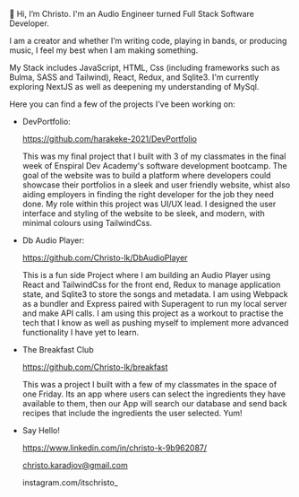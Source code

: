 👋 Hi, I’m Christo. I'm an Audio Engineer turned Full Stack Software Developer.

I am a creator and whether I’m writing code, playing in bands, or producing music, I feel my best when I am making something. 
    
My Stack includes JavaScript, HTML, Css (including frameworks such as Bulma, SASS and Tailwind), React, Redux, and Sqlite3. 
I'm currently exploring NextJS as well as deepening my understanding of MySql.
    
Here you can find a few of the projects I've been working on: 
    
- DevPortfolio: 

  https://github.com/harakeke-2021/DevPortfolio
    
  This was my final project that I built with 3 of my classmates in the final week of Enspiral Dev Academy's software development bootcamp. 
  The goal of the website was to build a platform where developers could showcase their portfolios in a sleek and user friendly website, whist also aiding employers
  in finding the right developer for the job they need done. 
  My role within this project was UI/UX lead. I designed the user interface and styling of the website to be sleek, and modern, with minimal colours using TailwindCss. 
    
- Db Audio Player: 

  https://github.com/Christo-lk/DbAudioPlayer
  
  This is a fun side Project where I am building an Audio Player using React and TailwindCss for the front end, Redux to manage application state, and Sqlite3 to store the songs   and metadata. 
  I am using Webpack as a bundler and Express paired with Superagent to run my local server and make API calls. 
  I am using this project as a workout to practise the tech that I know as well as pushing myself to implement more advanced functionality I have yet to learn.   
  
- The Breakfast Club
  
  https://github.com/Christo-lk/breakfast
  
  This was a project I built with a few of my classmates in the space of one Friday. 
  Its an app where users can select the ingredients they have available to them, then our App will search our database and send back recipes that include the 
  ingredients the user selected. 
  Yum! 
      
- Say Hello!

    https://www.linkedin.com/in/christo-k-9b962087/     

  christo.karadjov@gmail.com
  
  instagram.com/itschristo_
 
